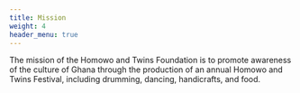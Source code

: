 ```yaml
---
title: Mission
weight: 4
header_menu: true
---
```


The mission of the Homowo and Twins Foundation is to promote awareness of the culture of Ghana through the production of an annual Homowo and Twins Festival, including drumming, dancing, handicrafts, and food.
